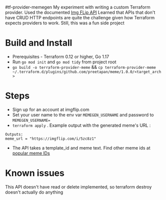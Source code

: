 #tf-provider-memegen
My experiment with writing a custom Terraform provider. 
Used the documented [Img FLip API](https://imgflip.com/api)
Learned that APIs that don't have CRUD HTTP endpoints are quite the challenge given how Terraform 
expects providers to work. Still, this was a fun side project

# Build and Install 
- Prerequisites - Terraform 0.12 or higher, Go 1.17
- Run `go mod init` and `go mod tidy` from project root
- `go build -o terraform-provider-meme` && `cp terraform-provider-meme ~/.terraform.d/plugins/github.com/preetapan/meme/1.0.0/<target_arch>`

# Steps 

- Sign up for an account at imgflip.com 
- Set your user name to the env var `MEMEGEN_USERNAME` and password to `MEMEGEN_USERNAME=`
- `terraform apply` . Example output with the generated meme's URL : 
```
Outputs:
meme_url = "https://imgflip.com/i/5zc8z1"
```
- The API takes a template_id and meme text. Find other meme ids at [popular meme IDs](https://imgflip.com/popular_meme_ids)

# Known issues 
This API doesn't have read or delete implemented, so terraform destroy doesn't actually do anything
